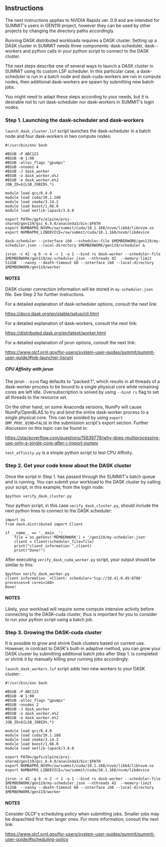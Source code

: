 ## Instructions

The next instructions applies to NVIDIA Rapids ver. 0.9 and are intended for SUMMIT's users in GEN119 project, however
they can be used by other projects by changing the directory paths accordingly.

Running DASK distributed workloads requires a DASK cluster. Setting up a DASK cluster in SUMMIT needs three components: 
dask-scheduler, dask--workers and python calls in your python script to connect to the DASK cluster.

The next steps describe one of several ways to launch a DASK cluster in SUMMIT using its custom LSF scheduler. 
In this particular case, a dask-scheduler is run in a batch node and dask-cuda-workers are run in compute nodes, then
additional dask-workers are spawn by submitting new batch jobs.

You might need to adapt these steps according to your needs, but it is desirable not to run dask-scheduler nor
dask-workers in SUMMIT's login nodes.

### Step 1. Launching the dask-scheduler and dask-workers

`launch_dask_cluster.lsf` script launches the dask-scheduler in a batch node and four dask-workers in two compute nodes:

```
#!/usr/bin/env bash

#BSUB -P ABC123
#BSUB -W 1:00
#BSUB -alloc_flags "gpumps"
#BSUB -nnodes 4
#BSUB -J dask_worker
#BSUB -o dask_worker.o%J
#BSUB -e dask_worker.e%J
JOB_ID=${LSB_JOBID%.*}

module load gcc/6.4.0
module load cuda/10.1.168
module load cmake/3.14.2
module load boost/1.66.0
module load netlib-lapack/3.8.0

export PATH=/gpfs/alpine/proj-shared/gen119/gcc_6.4.0/anaconda3/bin:$PATH
export NUMBAPRO_NVVM=/sw/summit/cuda/10.1.168/nvvm/lib64/libnvvm.so
export NUMBAPRO_LIBDEVICE=/sw/summit/cuda/10.1.168/nvvm/libdevice

dask-scheduler --interface ib0 --scheduler-file $MEMBERWORK/gen119/my-scheduler.json --local-directory $MEMBERWORK/gen119/scheduler &

jsrun -c 42 -g 6 -n 4 -r 1 -a 1 --bind rs dask-worker --scheduler-file $MEMBERWORK/gen119/my-scheduler.json --nthreads 42  --memory-limit 512GB  --nanny --death-timeout 60 --interface ib0 --local-directory $MEMBERWORK/gen119/worker
```

#### NOTES

DASK cluster connection information will be stored in `my-scheduler.json` file. See Step 2 for further instructions.

For a detailed explanation of dask-scheduler options, consult the next link:

https://docs.dask.org/en/stable/setup/cli.html

For a detailed explanation of dask-workers, consult the next link:

https://distributed.dask.org/en/latest/worker.html

For a detailed explanation of jsrun options, consult the next link:

https://www.olcf.ornl.gov/for-users/system-user-guides/summit/summit-user-guide/#job-launcher-(jsrun)

##### CPU Affinity with jsrun

The jsrun `--bind` flag defaults to "packed:1", which results in all threads of a dask-worker process to be bound to a 
single physical core while remaining cores are left idle. Oversubscription is solved by using `--bind rs` flag to set 
all threads to the resource set.

On the other hand, on some Anaconda versions, NumPy will cause NumPy/OpenBLAS to try and bind the entire dask-worker process to a single physical core. This can be avoided by using `export OMP_PROC_BIND=FALSE` in the submission script's export section.
Further discussion on this topic can be found in:

https://stackoverflow.com/questions/15639779/why-does-multiprocessing-use-only-a-single-core-after-i-import-numpy

`test_affinity.py` is a simple python script to test CPU Affinity.

### Step 2. Get your code know about the DASK cluster

Once the script in Step 1. has passed through the SUMMIT's batch queue and is running. You can submit your workload to the DASK cluster by calling your script, in this example, from the login node:

```
$python verify_dask_cluster.py
```

Your python script, in this case `verify_dask_cluster.py`, should include the next python lines to connect to the DASK scheduler:

```
import os
from dask.distributed import Client

if __name__ == '__main__': 
    file = os.getenv('MEMBERWORK') + '/gen119/my-scheduler.json'
    client = Client(scheduler_file=file)
    print("client information ",client)
    print("Done!") 
```

After executing `verify_dask_cuda_worker.py` script, your output should be similar to this:

```
$python verify_dask_worker.py
client information  <Client: scheduler='tcp://10.41.0.45:8786' processes=4 cores=168>
Done!
```

#### NOTES

Likely, your workload will require some compute intensive activity before connecting to the DASK-cuda cluster, thus is important for you to consider to run your python script using a batch job.

### Step 3. Growing the DASK-cuda cluster

It is possible to grow and shrink Dask clusters based on current use. However, in contrast to DASK's built-in adaptive  method, you can grow your DASK cluster by submitting additional batch jobs after Step 1. is completed or shrink it by manually killing your running jobs accordingly.

`launch_dask_workers.lsf` script adds two new workers to your DASK cluster:

```
#!/usr/bin/env bash

#BSUB -P ABC123
#BSUB -W 1:00
#BSUB -alloc_flags "gpumps"
#BSUB -nnodes 2
#BSUB -J dask_worker
#BSUB -o dask_worker.o%J
#BSUB -e dask_worker.e%J
JOB_ID=${LSB_JOBID%.*}

module load gcc/6.4.0
module load cuda/10.1.168
module load cmake/3.14.2
module load boost/1.66.0
module load netlib-lapack/3.8.0

export PATH=/gpfs/alpine/proj-shared/gen119/gcc_6.4.0/anaconda3/bin:$PATH
export NUMBAPRO_NVVM=/sw/summit/cuda/10.1.168/nvvm/lib64/libnvvm.so
export NUMBAPRO_LIBDEVICE=/sw/summit/cuda/10.1.168/nvvm/libdevice

jsrun -c 42 -g 6 -n 2 -r 1 -a 1 --bind rs dask-worker --scheduler-file $MEMBERWORK/gen119/my-scheduler.json --nthreads 42  --memory-limit 512GB  --nanny --death-timeout 60 --interface ib0 --local-directory $MEMBERWORK/gen119/worker
```


#### NOTES

Consider OLCF's scheduling policy when submitting jobs. Smaller jobs may be dispachted first than larger ones. For more information, consult the next link:

https://www.olcf.ornl.gov/for-users/system-user-guides/summit/summit-user-guide/#scheduling-policy


